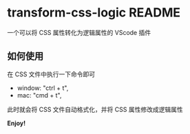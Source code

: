 # transform-css-logic README

一个可以将 CSS 属性转化为逻辑属性的 VScode 插件

## 如何使用
在 CSS 文件中执行一下命令即可
 - window: "ctrl + t",
 - mac: "cmd + t",

此时就会将 CSS 文件自动格式化，并将 CSS 属性修改成逻辑属性
        
**Enjoy!**
